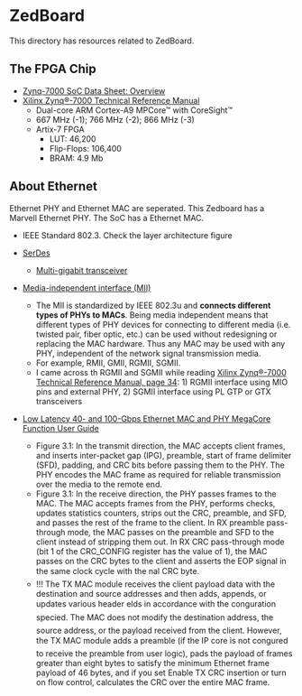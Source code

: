 # ZedBoard

This directory has resources related to ZedBoard.

## The FPGA Chip

- [Zynq-7000 SoC Data Sheet: Overview](https://www.xilinx.com/support/documentation/data_sheets/ds190-Zynq-7000-Overview.pdf)
- [Xilinx Zynq®-7000 Technical Reference Manual](https://www.xilinx.com/support/documentation/user_guides/ug585-Zynq-7000-TRM.pdf)
	- Dual-core ARM Cortex-A9 MPCore™ with CoreSight™
	- 667 MHz (-1); 766 MHz (-2); 866 MHz (-3)
	- Artix-7 FPGA
		- LUT:  46,200
		- Flip-Flops:  106,400
		- BRAM: 4.9 Mb

## About Ethernet

Ethernet PHY and Ethernet MAC are seperated.
This Zedboard has a Marvell Ethernet PHY. The SoC has a Ethernet MAC.

- IEEE Standard 802.3. Check the layer architecture figure
- [SerDes](https://en.wikipedia.org/wiki/SerDes)
	- [Multi-gigabit transceiver](https://en.wikipedia.org/wiki/Multi-gigabit_transceiver)
- [Media-independent interface (MII)](https://en.wikipedia.org/wiki/Media-independent_interface)
	- The MII is standardized by IEEE 802.3u and __connects different types of PHYs to MACs__. Being media independent means that different types of PHY devices for connecting to different media (i.e. twisted pair, fiber optic, etc.) can be used without redesigning or replacing the MAC hardware. Thus any MAC may be used with any PHY, independent of the network signal transmission media.
	- For example, RMII, GMII, RGMII, SGMII.
	- I came across th RGMII and SGMII while reading [Xilinx Zynq®-7000 Technical Reference Manual, page 34](https://www.xilinx.com/support/documentation/user_guides/ug585-Zynq-7000-TRM.pdf): 1) RGMII interface using MIO pins and external PHY, 2) SGMII interface using PL GTP or GTX transceivers

- [Low Latency 40- and 100-Gbps Ethernet MAC and PHY MegaCore Function User Guide](https://www.intel.com/content/dam/www/programmable/us/en/pdfs/literature/ug/ug_ll_40_100gbe.pdf)
    - Figure 3.1: In the transmit direction, the MAC accepts client frames, and inserts inter-packet gap (IPG), preamble,
start of frame delimiter (SFD), padding, and CRC bits before passing them to the PHY. The PHY encodes
the MAC frame as required for reliable transmission over the media to the remote end.
    - Figure 3.1: In the receive direction, the PHY passes frames to the MAC. The MAC accepts frames from the PHY,
performs checks, updates statistics counters, strips out the CRC, preamble, and SFD, and passes the rest of
the frame to the client. In RX preamble pass-through mode, the MAC passes on the preamble and SFD to
the client instead of stripping them out. In RX CRC pass-through mode (bit 1 of the CRC_CONFIG register
has the value of 1), the MAC passes on the CRC bytes to the client and asserts the EOP signal in the same
clock cycle with the nal CRC byte.
    - !!! The TX MAC module receives the client payload data with the destination and source addresses and then
adds, appends, or updates various header elds in accordance with the conguration specied. The MAC
does not modify the destination address, the source address, or the payload received from the client.
However, the TX MAC module adds a preamble (if the IP core is not congured to receive the preamble
from user logic), pads the payload of frames greater than eight bytes to satisfy the minimum Ethernet
frame payload of 46 bytes, and if you set Enable TX CRC insertion or turn on flow control, calculates the
CRC over the entire MAC frame.
